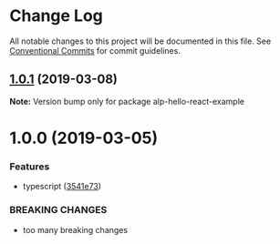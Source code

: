 # Change Log

All notable changes to this project will be documented in this file.
See [Conventional Commits](https://conventionalcommits.org) for commit guidelines.

## [1.0.1](https://github.com/christophehurpeau/alp/compare/alp-hello-react-example@1.0.0...alp-hello-react-example@1.0.1) (2019-03-08)

**Note:** Version bump only for package alp-hello-react-example





# 1.0.0 (2019-03-05)


### Features

* typescript ([3541e73](https://github.com/christophehurpeau/alp/commit/3541e73))


### BREAKING CHANGES

* too many breaking changes
